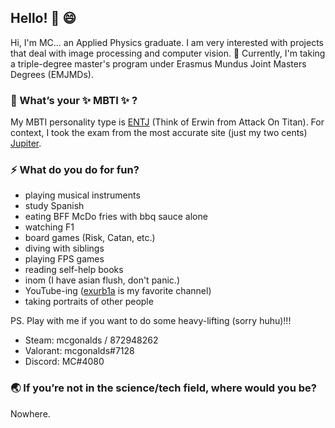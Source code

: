 ## Hello! 👋 😄

Hi, I'm MC... an Applied Physics graduate. I am very interested with projects that deal with image processing and computer vision. :microscope: Currently, I'm taking a triple-degree master's program under Erasmus Mundus Joint Masters Degrees (EMJMDs).  

### 🌱 What’s your ✨ MBTI ✨ ?

My MBTI personality type is [ENTJ](https://www.16personalities.com/entj-personality) (Think of Erwin from Attack On Titan). For context, I took the exam from the most accurate site (just my two cents) [Jupiter](https://jupiter-34.appspot.com/). 


### ⚡ What do you do for fun?

* playing musical instruments
* study Spanish
* eating BFF McDo fries with bbq sauce alone
* watching F1 
* board games (Risk, Catan, etc.)
* diving with siblings
* playing FPS games 
* reading self-help books
* inom (I have asian flush, don't panic.)
* YouTube-ing ([exurb1a](https://www.youtube.com/channel/UCimiUgDLbi6P17BdaCZpVbg) is my favorite channel)
* taking portraits of other people

PS. Play with me if you want to do some heavy-lifting (sorry huhu)!!! 
* Steam: mcgonalds / 872948262
* Valorant: mcgonalds#7128
* Discord: MC#4080

### :earth_asia: If you’re not in the science/tech field, where would you be?
Nowhere.

